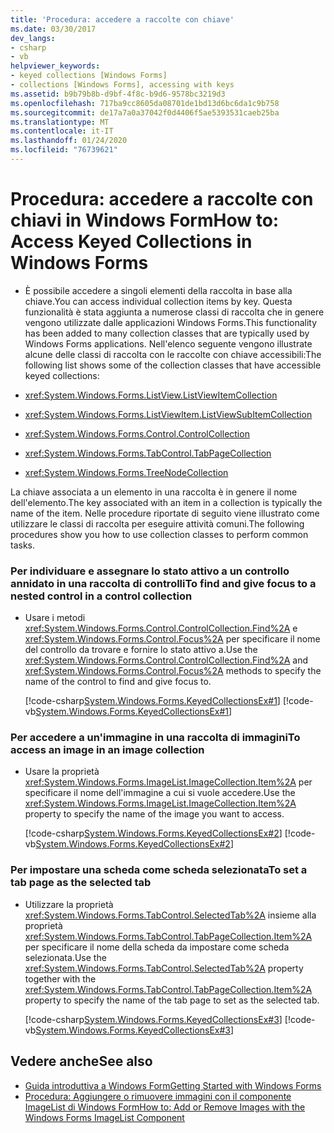 ```yaml
---
title: 'Procedura: accedere a raccolte con chiave'
ms.date: 03/30/2017
dev_langs:
- csharp
- vb
helpviewer_keywords:
- keyed collections [Windows Forms]
- collections [Windows Forms], accessing with keys
ms.assetid: b9b79b8b-d9bf-4f8c-b9d6-9578bc3219d3
ms.openlocfilehash: 717ba9cc8605da08701de1bd13d6bc6da1c9b758
ms.sourcegitcommit: de17a7a0a37042f0d4406f5ae5393531caeb25ba
ms.translationtype: MT
ms.contentlocale: it-IT
ms.lasthandoff: 01/24/2020
ms.locfileid: "76739621"
---
```

# <a name="how-to-access-keyed-collections-in-windows-forms"></a><span data-ttu-id="ce536-102">Procedura: accedere a raccolte con chiavi in Windows Form</span><span class="sxs-lookup"><span data-stu-id="ce536-102">How to: Access Keyed Collections in Windows Forms</span></span>

- <span data-ttu-id="ce536-103">È possibile accedere a singoli elementi della raccolta in base alla chiave.</span><span class="sxs-lookup"><span data-stu-id="ce536-103">You can access individual collection items by key.</span></span> <span data-ttu-id="ce536-104">Questa funzionalità è stata aggiunta a numerose classi di raccolta che in genere vengono utilizzate dalle applicazioni Windows Forms.</span><span class="sxs-lookup"><span data-stu-id="ce536-104">This functionality has been added to many collection classes that are typically used by Windows Forms applications.</span></span> <span data-ttu-id="ce536-105">Nell'elenco seguente vengono illustrate alcune delle classi di raccolta con le raccolte con chiave accessibili:</span><span class="sxs-lookup"><span data-stu-id="ce536-105">The following list shows some of the collection classes that have accessible keyed collections:</span></span>  
  
- <xref:System.Windows.Forms.ListView.ListViewItemCollection>  
  
- <xref:System.Windows.Forms.ListViewItem.ListViewSubItemCollection>  
  
- <xref:System.Windows.Forms.Control.ControlCollection>  
  
- <xref:System.Windows.Forms.TabControl.TabPageCollection>  
  
- <xref:System.Windows.Forms.TreeNodeCollection>  
  
 <span data-ttu-id="ce536-106">La chiave associata a un elemento in una raccolta è in genere il nome dell'elemento.</span><span class="sxs-lookup"><span data-stu-id="ce536-106">The key associated with an item in a collection is typically the name of the item.</span></span> <span data-ttu-id="ce536-107">Nelle procedure riportate di seguito viene illustrato come utilizzare le classi di raccolta per eseguire attività comuni.</span><span class="sxs-lookup"><span data-stu-id="ce536-107">The following procedures show you how to use collection classes to perform common tasks.</span></span>  
  
### <a name="to-find-and-give-focus-to-a-nested-control-in-a-control-collection"></a><span data-ttu-id="ce536-108">Per individuare e assegnare lo stato attivo a un controllo annidato in una raccolta di controlli</span><span class="sxs-lookup"><span data-stu-id="ce536-108">To find and give focus to a nested control in a control collection</span></span>  
  
- <span data-ttu-id="ce536-109">Usare i metodi <xref:System.Windows.Forms.Control.ControlCollection.Find%2A> e <xref:System.Windows.Forms.Control.Focus%2A> per specificare il nome del controllo da trovare e fornire lo stato attivo a.</span><span class="sxs-lookup"><span data-stu-id="ce536-109">Use the <xref:System.Windows.Forms.Control.ControlCollection.Find%2A> and <xref:System.Windows.Forms.Control.Focus%2A> methods to specify the name of the control to find and give focus to.</span></span>  
  
     [!code-csharp[System.Windows.Forms.KeyedCollectionsEx#1](~/samples/snippets/csharp/VS_Snippets_Winforms/System.Windows.Forms.KeyedCollectionsEx/CS/Form1.cs#1)]
     [!code-vb[System.Windows.Forms.KeyedCollectionsEx#1](~/samples/snippets/visualbasic/VS_Snippets_Winforms/System.Windows.Forms.KeyedCollectionsEx/VB/Form1.vb#1)]  
  
### <a name="to-access-an-image-in-an-image-collection"></a><span data-ttu-id="ce536-110">Per accedere a un'immagine in una raccolta di immagini</span><span class="sxs-lookup"><span data-stu-id="ce536-110">To access an image in an image collection</span></span>  
  
- <span data-ttu-id="ce536-111">Usare la proprietà <xref:System.Windows.Forms.ImageList.ImageCollection.Item%2A> per specificare il nome dell'immagine a cui si vuole accedere.</span><span class="sxs-lookup"><span data-stu-id="ce536-111">Use the <xref:System.Windows.Forms.ImageList.ImageCollection.Item%2A> property to specify the name of the image you want to access.</span></span>  
  
     [!code-csharp[System.Windows.Forms.KeyedCollectionsEx#2](~/samples/snippets/csharp/VS_Snippets_Winforms/System.Windows.Forms.KeyedCollectionsEx/CS/Form1.cs#2)]
     [!code-vb[System.Windows.Forms.KeyedCollectionsEx#2](~/samples/snippets/visualbasic/VS_Snippets_Winforms/System.Windows.Forms.KeyedCollectionsEx/VB/Form1.vb#2)]  
  
### <a name="to-set-a-tab-page-as-the-selected-tab"></a><span data-ttu-id="ce536-112">Per impostare una scheda come scheda selezionata</span><span class="sxs-lookup"><span data-stu-id="ce536-112">To set a tab page as the selected tab</span></span>  
  
- <span data-ttu-id="ce536-113">Utilizzare la proprietà <xref:System.Windows.Forms.TabControl.SelectedTab%2A> insieme alla proprietà <xref:System.Windows.Forms.TabControl.TabPageCollection.Item%2A> per specificare il nome della scheda da impostare come scheda selezionata.</span><span class="sxs-lookup"><span data-stu-id="ce536-113">Use the <xref:System.Windows.Forms.TabControl.SelectedTab%2A> property together with the <xref:System.Windows.Forms.TabControl.TabPageCollection.Item%2A> property to specify the name of the tab page to set as the selected tab.</span></span>  
  
     [!code-csharp[System.Windows.Forms.KeyedCollectionsEx#3](~/samples/snippets/csharp/VS_Snippets_Winforms/System.Windows.Forms.KeyedCollectionsEx/CS/Form1.cs#3)]
     [!code-vb[System.Windows.Forms.KeyedCollectionsEx#3](~/samples/snippets/visualbasic/VS_Snippets_Winforms/System.Windows.Forms.KeyedCollectionsEx/VB/Form1.vb#3)]  
  
## <a name="see-also"></a><span data-ttu-id="ce536-114">Vedere anche</span><span class="sxs-lookup"><span data-stu-id="ce536-114">See also</span></span>

- [<span data-ttu-id="ce536-115">Guida introduttiva a Windows Form</span><span class="sxs-lookup"><span data-stu-id="ce536-115">Getting Started with Windows Forms</span></span>](getting-started-with-windows-forms.md)
- [<span data-ttu-id="ce536-116">Procedura: Aggiungere o rimuovere immagini con il componente ImageList di Windows Form</span><span class="sxs-lookup"><span data-stu-id="ce536-116">How to: Add or Remove Images with the Windows Forms ImageList Component</span></span>](./controls/how-to-add-or-remove-images-with-the-windows-forms-imagelist-component.md)
